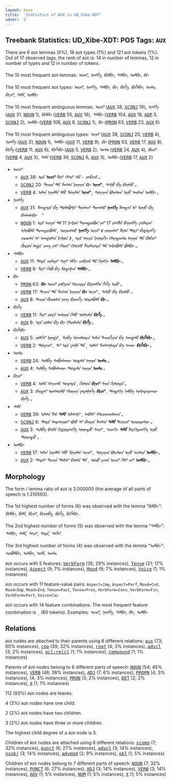 ```yaml
---
layout: base
title:  'Statistics of AUX in UD_Xibe-XDT'
udver: '2'
---
```


## Treebank Statistics: UD_Xibe-XDT: POS Tags: `AUX`

There are 6 `AUX` lemmas (0%), 18 `AUX` types (1%) and 121 `AUX` tokens (1%).
Out of 17 observed tags, the rank of `AUX` is: 14 in number of lemmas, 12 in number of types and 12 in number of tokens.

The 10 most frequent `AUX` lemmas: <em>ᠣᠴᡞ, ᠨᡞᡢᡤᡝ, ᠪᡞᠮᠪᡞ, ᠰᡝᠮᠪᡞ, ᠣᠮᠪᡞ, ᠪᡞ</em>

The 10 most frequent `AUX` types:  <em>ᠣᠴᡞ, ᠨᡞᡢᡤᡝ, ᠰᡝᠮᠪᡞ, ᠪᡞ, ᠪᡞᡥᡝ, ᠪᡞᡥᡝᠪᡞ, ᠣᡥᠣ, ᠪᡞᠴᡞ, ᠰᡝᠮᡝ, ᠣᠮᠪᡞ</em>

The 10 most frequent ambiguous lemmas: <em>ᠣᠴᡞ</em> (<tt><a href="sjo_xdt-pos-AUX.html">AUX</a></tt> 38, <tt><a href="sjo_xdt-pos-SCONJ.html">SCONJ</a></tt> 19), <em>ᠨᡞᡢᡤᡝ</em> (<tt><a href="sjo_xdt-pos-AUX.html">AUX</a></tt> 31, <tt><a href="sjo_xdt-pos-NOUN.html">NOUN</a></tt> 1), <em>ᠪᡞᠮᠪᡞ</em> (<tt><a href="sjo_xdt-pos-VERB.html">VERB</a></tt> 55, <tt><a href="sjo_xdt-pos-AUX.html">AUX</a></tt> 18), <em>ᠰᡝᠮᠪᡞ</em> (<tt><a href="sjo_xdt-pos-VERB.html">VERB</a></tt> 104, <tt><a href="sjo_xdt-pos-AUX.html">AUX</a></tt> 18, <tt><a href="sjo_xdt-pos-ADP.html">ADP</a></tt> 5, <tt><a href="sjo_xdt-pos-SCONJ.html">SCONJ</a></tt> 2), <em>ᠣᠮᠪᡞ</em> (<tt><a href="sjo_xdt-pos-VERB.html">VERB</a></tt> 108, <tt><a href="sjo_xdt-pos-AUX.html">AUX</a></tt> 8, <tt><a href="sjo_xdt-pos-SCONJ.html">SCONJ</a></tt> 1), <em>ᠪᡞ</em> (<tt><a href="sjo_xdt-pos-PRON.html">PRON</a></tt> 63, <tt><a href="sjo_xdt-pos-VERB.html">VERB</a></tt> 23, <tt><a href="sjo_xdt-pos-AUX.html">AUX</a></tt> 8)

The 10 most frequent ambiguous types:  <em>ᠣᠴᡞ</em> (<tt><a href="sjo_xdt-pos-AUX.html">AUX</a></tt> 38, <tt><a href="sjo_xdt-pos-SCONJ.html">SCONJ</a></tt> 20, <tt><a href="sjo_xdt-pos-VERB.html">VERB</a></tt> 4), <em>ᠨᡞᡢᡤᡝ</em> (<tt><a href="sjo_xdt-pos-AUX.html">AUX</a></tt> 31, <tt><a href="sjo_xdt-pos-NOUN.html">NOUN</a></tt> 1), <em>ᠰᡝᠮᠪᡞ</em> (<tt><a href="sjo_xdt-pos-AUX.html">AUX</a></tt> 11, <tt><a href="sjo_xdt-pos-VERB.html">VERB</a></tt> 9), <em>ᠪᡞ</em> (<tt><a href="sjo_xdt-pos-PRON.html">PRON</a></tt> 63, <tt><a href="sjo_xdt-pos-VERB.html">VERB</a></tt> 17, <tt><a href="sjo_xdt-pos-AUX.html">AUX</a></tt> 8), <em>ᠪᡞᡥᡝ</em> (<tt><a href="sjo_xdt-pos-VERB.html">VERB</a></tt> 11, <tt><a href="sjo_xdt-pos-AUX.html">AUX</a></tt> 6), <em>ᠪᡞᡥᡝᠪᡞ</em> (<tt><a href="sjo_xdt-pos-AUX.html">AUX</a></tt> 5, <tt><a href="sjo_xdt-pos-VERB.html">VERB</a></tt> 2), <em>ᠣᡥᠣ</em> (<tt><a href="sjo_xdt-pos-VERB.html">VERB</a></tt> 24, <tt><a href="sjo_xdt-pos-AUX.html">AUX</a></tt> 4), <em>ᠪᡞᠴᡞ</em> (<tt><a href="sjo_xdt-pos-VERB.html">VERB</a></tt> 4, <tt><a href="sjo_xdt-pos-AUX.html">AUX</a></tt> 3), <em>ᠰᡝᠮᡝ</em> (<tt><a href="sjo_xdt-pos-VERB.html">VERB</a></tt> 39, <tt><a href="sjo_xdt-pos-SCONJ.html">SCONJ</a></tt> 6, <tt><a href="sjo_xdt-pos-AUX.html">AUX</a></tt> 3), <em>ᠣᠮᠪᡞ</em> (<tt><a href="sjo_xdt-pos-VERB.html">VERB</a></tt> 17, <tt><a href="sjo_xdt-pos-AUX.html">AUX</a></tt> 2)


* <em>ᠣᠴᡞ</em>
  * <tt><a href="sjo_xdt-pos-AUX.html">AUX</a></tt> 38: <em>ᡝᠷᡝ <b>ᠣᠴᡞ</b> ᠮᡝᠨᡞ ᡥᠠᡪᡞ ᡝᠮᡝ - ᠴᠠᠪᠴᠠᠯ 。</em>
  * <tt><a href="sjo_xdt-pos-SCONJ.html">SCONJ</a></tt> 20: <em>ᡨᠠᠴᡞᠨ ᡩᡝ ᠮᠠᡢᡤᠠ ᡫᠣᠨᡪᡞᠨ ᠪᡞ <b>ᠣᠴᡞ</b> , ᠰᡝᡫᡠ ᠪᡝ ᠪᠠᡞᠰᡠ 。</em>
  * <tt><a href="sjo_xdt-pos-VERB.html">VERB</a></tt> 4: <em>ᡞᠯᠠᠨ ᠨᡞᠶᠠᠯᠮᠠ ᡝᠮᡠ ᠮᡠᡪᡞᠯᡝᠨ <b>ᠣᠴᡞ</b> , ᠰᡠᠸᠠᠶᠠᠨ ᠪᠣᡞᡥᠣᠨ ᡞᠨᡠ ᠠᡞᠰᡞᠨ ᠣᠮᠪᡞ 。</em>
* <em>ᠨᡞᡢᡤᡝ</em>
  * <tt><a href="sjo_xdt-pos-AUX.html">AUX</a></tt> 31: <em>ᠮᡝᡣᡨᡝᠷᡝ ᠪᡝ ᡩᡠᠯᡝᠪᡠᡫᡞ ᡨᠣᡥᠠᡞᡞ ᡨᠣᡣᠰᠣ <b>ᠨᡞᡢᡤᡝ</b> ᠮᡝᡣᡨᡝᠨ ᡞ᠋ ᡠᡪᡠ ᠪᡝ ᠪᠠᡥᠠᡥᠠᠪᡞ ︒</em>
  * <tt><a href="sjo_xdt-pos-NOUN.html">NOUN</a></tt> 1: <em>ᡝᠷᡝ ᠠᠨᡞᠶᠠ ᡩᡝ 11 ᡫᠠᡫᡠᠨ ᡨᠣᡣᡨᠣᠪᡠᠨ ᡪᠠᡞ 17 ᡪᡝᡢᡮᡝ ᠪᠠᠨᡞᡢᡤᡝ ᠸᡝᡞᠯᡝᠷᠠᠨ ᡞᠯᡞᠪᡠᠮᡝ ᡨᠣᡣᡨᠣᠪᡠᠮᡝ , ᠣᠶᠣᡢᡤᠣ <b>ᠨᡞᡢᡤᡝ</b> ᠣᠴᡞ 《 ᠴᠣᠣᡥᠠᡞ ᠮᡝᠶᡝᠨ ᡩᡝᠷᡞ ᠪᡝᡩᡝᠷᡝᡥᡝ ᠴᠣᠣᡥᠠ ᡞ ᠠᡣᡩᡠᠯᠠᠨ ᡫᠠᡫᡠᠨ 》 , ᡝᠷᡝ ᠠᠨᡞᠶᠠ ᡫᡝᡪᡝᠷᡤᡞ ᡥᠣᠨᡨᠣᡥᠣ ᠠᠨᡞᠶᠠ ᡩᡝ ᡤᡠᠪᠴᡞ ᡤᡠᠷᡠᠨ ᡰᡝᠨᡩᠠ ᠴᠠᡢ ᠸᡝᡞ ᡥᡡᡞ ᡣᡞᠮᠴᡞᠮᡝ ᠯᡝᠣᠯᡝᠴᡝᠷᡝ ᡩᡝ ᠠᡫᠠᠪᡠᠮᡝ ᠪᡠᠮᠪᡞ 。</em>
* <em>ᠰᡝᠮᠪᡞ</em>
  * <tt><a href="sjo_xdt-pos-AUX.html">AUX</a></tt> 11: <em>ᡨᡝᠷᡝ ᠴᡞᠮᠠᠷᡞ ᠰᡞᠨᡞ ᡝᠮᡤᡞ ᠴᠠᠪᠴᠠᠯ ᡩᡝ ᡤᡝᠨᡝᡣᡞ <b>ᠰᡝᠮᠪᡞ</b> 。</em>
  * <tt><a href="sjo_xdt-pos-VERB.html">VERB</a></tt> 9: <em>ᠮᡞᠨᡞ ᡤᡝᠪᡠ ᠪᡝ ᠮᡠᡨᡝᡧᠠᠨ <b>ᠰᡝᠮᠪᡞ</b> 。</em>
* <em>ᠪᡞ</em>
  * <tt><a href="sjo_xdt-pos-PRON.html">PRON</a></tt> 63: <em><b>ᠪᡞ</b> ᠣᠴᡞ ᠶᠠᡦᡞᠶᠠᠨ ᡤᠣᠴᡞᠷᠠ ᠪᡞᠶᠠᡢᡤᡝᠨ ᡥᡝᡥᡝ ᡞᠨᡠ 。</em>
  * <tt><a href="sjo_xdt-pos-VERB.html">VERB</a></tt> 17: <em>ᡨᠠᠴᡞᠨ ᡩᡝ ᠮᠠᡢᡤᠠ ᡫᠣᠨᡪᡞᠨ <b>ᠪᡞ</b> ᠣᠴᡞ , ᠰᡝᡫᡠ ᠪᡝ ᠪᠠᡞᠰᡠ 。</em>
  * <tt><a href="sjo_xdt-pos-AUX.html">AUX</a></tt> 8: <em>ᡨᠠᠴᡞᠨ ᡤᡠᠴᡠᠰᠠ ᡪᡞᡢ ᠪᡞᡨᡥᡝ ᡠᠷᡝᠪᡠᠮᡝ <b>ᠪᡞ</b> 。</em>
* <em>ᠪᡞᡥᡝ</em>
  * <tt><a href="sjo_xdt-pos-VERB.html">VERB</a></tt> 11: <em>ᠮᡞᠨᡞ ᡪᡠᠸᡝ ᠠᡥᡡᠨ ᡤᡝᠮᡠ ᡠᠰᡞᠰᠠ <b>ᠪᡞᡥᡝ</b> 。</em>
  * <tt><a href="sjo_xdt-pos-AUX.html">AUX</a></tt> 6: <em>ᡝᠷᡝ ᡪᡠᠯᡝᠨ ᠪᡝ ᠪᡞ ᡥᡡᠯᠠᡥᠠ <b>ᠪᡞᡥᡝ</b> 。</em>
* <em>ᠪᡞᡥᡝᠪᡞ</em>
  * <tt><a href="sjo_xdt-pos-AUX.html">AUX</a></tt> 5: <em>ᡪᡠᠯᡤᡝᡞ ᡫᠣᠨᡩᡝ , ᠰᡞᠪᡝ ᡠᡣᠰᡠᠷᠠ ᠰᠠᠮᠠᠨ ᡨᠠᠴᡞᡥᡞᠶᠠᠨ ᠪᡝ ᠠᡣᡩᠠᠮᡝ <b>ᠪᡞᡥᡝᠪᡞ</b> 。</em>
  * <tt><a href="sjo_xdt-pos-VERB.html">VERB</a></tt> 2: <em>ᡨᡠᠸᠠᠴᡞ , ᠰᡞ ᡝᠷᡝ ᠸᡝᡞᠯᡝ ᡩᡝ , ᡠᠮᠠᡞ ᠮᠠᡢᡤᠠᡧᠠᠷᠠ ᠪᠠ ᠠᡣᡡ <b>ᠪᡞᡥᡝᠪᡞ</b> 。</em>
* <em>ᠣᡥᠣ</em>
  * <tt><a href="sjo_xdt-pos-VERB.html">VERB</a></tt> 24: <em>ᠰᡞᠮᠪᡝ ᠰᠠᠪᡠᡥᠠᡣᡡ ᡠᡨᠠᠯᠠ ᠠᠨᡞᠶᠠ <b>ᠣᡥᠣ</b> 。</em>
  * <tt><a href="sjo_xdt-pos-AUX.html">AUX</a></tt> 4: <em>ᠰᡞᠮᠪᡝ ᠰᠠᠪᡠᡥᠠᡣᡡ ᡨᡠᡨᠠᠯᠠ ᠠᠨᡞᠶᠠ <b>ᠣᡥᠣ</b> 。</em>
* <em>ᠪᡞᠴᡞ</em>
  * <tt><a href="sjo_xdt-pos-VERB.html">VERB</a></tt> 4: <em>ᡠᠮᡝ ᡣᠠᡞᠴᠠᠮᡝ ᠰᡠᠷᡝᠷᡝ , ᡤᡞᠰᡠᠨ <b>ᠪᡞᠴᡞ</b> ᠰᠠᡞᠨ ᡤᡞᠰᡠᠷᡝ 。</em>
  * <tt><a href="sjo_xdt-pos-AUX.html">AUX</a></tt> 3: <em>ᠪᠠᡞᡨᠠᡞ ᠣᡢᡤᠣᠯᠣ ᡤᡡᠨᡞᠨ ᠸᡝᠷᡝᡧᡝᡥᡝ <b>ᠪᡞᠴᡞ</b> , ᡨᡝᠨᡨᡝᡣᡝ ᠠᠮᠪᠠ ᡠᡫᠠᠷᠠᠷᠠᡣᡡ ᠪᡞᡥᡝ 。</em>
* <em>ᠰᡝᠮᡝ</em>
  * <tt><a href="sjo_xdt-pos-VERB.html">VERB</a></tt> 39: <em>ᡞᠯᡥᠠ ᠯᡝᠷ <b>ᠰᡝᠮᡝ</b> ᡞᠯᡥᠠᡫᡞ , ᠠᠪᠰᡞ ᡥᠣᠴᡞᡣᠣᠰᠠᡣᠠ 。</em>
  * <tt><a href="sjo_xdt-pos-SCONJ.html">SCONJ</a></tt> 6: <em>ᡨᡝᠷᡝ ᠰᠠᠷᡤᠠᠨᡪᡠᡞ ᠪᠣᡠ ᡞ ᠪᠠᠨᡪᡞᠨ ᠮᠠᡢᡤᠠ <b>ᠰᡝᠮᡝ</b> ᡨᠠᠴᡞᠴᡞ ᠣᡪᠣᠷᠠᡥᡡ 。</em>
  * <tt><a href="sjo_xdt-pos-AUX.html">AUX</a></tt> 3: <em>ᠰᡞᠮᠪᡝ ᠪᠠᡞᠮᡝ ᡣᡞᡩᡠᠷᡝᡢᡤᡝ ᡠᡨᡨᡠ ᠰᡝᠴᡞ , ᠠᠴᠠᡣᡞ <b>ᠰᡝᠮᡝ</b> ᠮᡝᠷᡣᡞᠷᠠᡢᡤᡝ ᡞᠨᡠ ᡨᡠᡨᡨᡠ 。</em>
* <em>ᠣᠮᠪᡞ</em>
  * <tt><a href="sjo_xdt-pos-VERB.html">VERB</a></tt> 17: <em>ᡞᠯᠠᠨ ᠨᡞᠶᠠᠯᠮᠠ ᡝᠮᡠ ᠮᡠᡪᡞᠯᡝᠨ ᠣᠴᡞ , ᠰᡠᠸᠠᠶᠠᠨ ᠪᠣᡞᡥᠣᠨ ᡞᠨᡠ ᠠᡞᠰᡞᠨ <b>ᠣᠮᠪᡞ</b> 。</em>
  * <tt><a href="sjo_xdt-pos-AUX.html">AUX</a></tt> 2: <em>ᡨᡝᠷᡝᡞ ᡨᠠᠴᡞᠨ ᡨᡝᠰᡝᡞ ᠪᠠᠨᠰᡝ ᡩᡝ , ᡠᡪᡠ ᠸᠠᡣᠠ ᠣᠴᡞ ᡤᡝᠯᡞ ᡪᠠᡞ <b>ᠣᠮᠪᡞ</b> 。</em>

## Morphology

The form / lemma ratio of `AUX` is 3.000000 (the average of all parts of speech is 1.310593).

The 1st highest number of forms (6) was observed with the lemma “ᠪᡞᠮᠪᡞ”: <em>ᠪᡞᠮᠪᡞ, ᠪᡞᠮᡝ, ᠪᡞᠴᡞ, ᠪᡞᠴᡞᠪᡝ, ᠪᡞᡥᡝ, ᠪᡞᡥᡝᠪᡞ</em>.

The 2nd highest number of forms (5) was observed with the lemma “ᠰᡝᠮᠪᡞ”: <em>ᠰᡝᠮᠪᡞ, ᠰᡝᠮᡝ, ᠰᡝᠴᡞ, ᠰᡝᠷᡝ, ᠰᡝᡥᡝᡞ</em>.

The 3rd highest number of forms (4) was observed with the lemma “ᠣᠮᠪᡞ”: <em>ᠣᠪᡠᠮᠪᡞ, ᠣᠮᠪᡞ, ᠣᠮᡝ, ᠣᡥᠣ</em>.

`AUX` occurs with 5 features: <tt><a href="sjo_xdt-feat-VerbForm.html">VerbForm</a></tt> (35; 29% instances), <tt><a href="sjo_xdt-feat-Tense.html">Tense</a></tt> (21; 17% instances), <tt><a href="sjo_xdt-feat-Aspect.html">Aspect</a></tt> (9; 7% instances), <tt><a href="sjo_xdt-feat-Mood.html">Mood</a></tt> (9; 7% instances), <tt><a href="sjo_xdt-feat-Voice.html">Voice</a></tt> (1; 1% instances)

`AUX` occurs with 11 feature-value pairs: `Aspect=Imp`, `Aspect=Perf`, `Mood=Cnd`, `Mood=Imp`, `Mood=Ind`, `Tense=Past`, `Tense=Pres`, `VerbForm=Conv`, `VerbForm=Fin`, `VerbForm=Part`, `Voice=Cau`

`AUX` occurs with 14 feature combinations.
The most frequent feature combination is `_` (80 tokens).
Examples: <em>ᠣᠴᡞ, ᠨᡞᡢᡤᡝ, ᠰᡝᠮᠪᡞ, ᠪᡞ, ᠣᠮᠪᡞ</em>


## Relations

`AUX` nodes are attached to their parents using 6 different relations: <tt><a href="sjo_xdt-dep-aux.html">aux</a></tt> (73; 60% instances), <tt><a href="sjo_xdt-dep-cop.html">cop</a></tt> (39; 32% instances), <tt><a href="sjo_xdt-dep-root.html">root</a></tt> (4; 3% instances), <tt><a href="sjo_xdt-dep-advcl.html">advcl</a></tt> (3; 2% instances), <tt><a href="sjo_xdt-dep-acl-relcl.html">acl:relcl</a></tt> (1; 1% instances), <tt><a href="sjo_xdt-dep-compound.html">compound</a></tt> (1; 1% instances)

Parents of `AUX` nodes belong to 8 different parts of speech: <tt><a href="sjo_xdt-pos-NOUN.html">NOUN</a></tt> (54; 45% instances), <tt><a href="sjo_xdt-pos-VERB.html">VERB</a></tt> (46; 38% instances), <tt><a href="sjo_xdt-pos-ADJ.html">ADJ</a></tt> (7; 6% instances), <tt><a href="sjo_xdt-pos-PROPN.html">PROPN</a></tt> (4; 3% instances),  (4; 3% instances), <tt><a href="sjo_xdt-pos-PRON.html">PRON</a></tt> (3; 2% instances), <tt><a href="sjo_xdt-pos-DET.html">DET</a></tt> (2; 2% instances), <tt><a href="sjo_xdt-pos-X.html">X</a></tt> (1; 1% instances)

112 (93%) `AUX` nodes are leaves.

4 (3%) `AUX` nodes have one child.

2 (2%) `AUX` nodes have two children.

3 (2%) `AUX` nodes have three or more children.

The highest child degree of a `AUX` node is 5.

Children of `AUX` nodes are attached using 6 different relations: <tt><a href="sjo_xdt-dep-xcomp.html">xcomp</a></tt> (7; 32% instances), <tt><a href="sjo_xdt-dep-punct.html">punct</a></tt> (6; 27% instances), <tt><a href="sjo_xdt-dep-advcl.html">advcl</a></tt> (3; 14% instances), <tt><a href="sjo_xdt-dep-nsubj.html">nsubj</a></tt> (3; 14% instances), <tt><a href="sjo_xdt-dep-advmod.html">advmod</a></tt> (2; 9% instances), <tt><a href="sjo_xdt-dep-obl.html">obl</a></tt> (1; 5% instances)

Children of `AUX` nodes belong to 7 different parts of speech: <tt><a href="sjo_xdt-pos-NOUN.html">NOUN</a></tt> (7; 32% instances), <tt><a href="sjo_xdt-pos-PUNCT.html">PUNCT</a></tt> (6; 27% instances), <tt><a href="sjo_xdt-pos-ADJ.html">ADJ</a></tt> (3; 14% instances), <tt><a href="sjo_xdt-pos-VERB.html">VERB</a></tt> (3; 14% instances), <tt><a href="sjo_xdt-pos-ADV.html">ADV</a></tt> (1; 5% instances), <tt><a href="sjo_xdt-pos-NUM.html">NUM</a></tt> (1; 5% instances), <tt><a href="sjo_xdt-pos-X.html">X</a></tt> (1; 5% instances)

